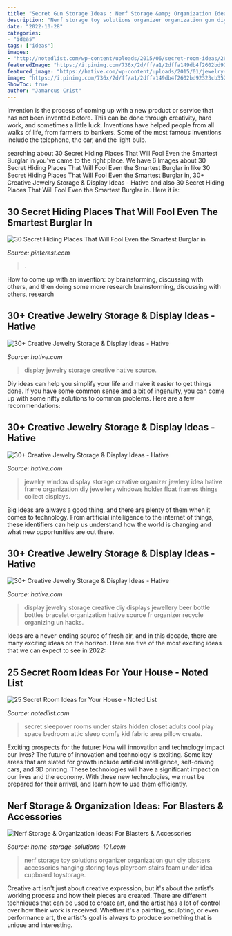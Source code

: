 ```yaml
---
title: "Secret Gun Storage Ideas : Nerf Storage &amp; Organization Ideas: For Blasters &amp; Accessories"
description: "Nerf storage toy solutions organizer organization gun diy blasters accessories hanging storing toys playroom stairs foam under idea cupboard toystorage"
date: "2022-10-28"
categories:
- "ideas"
tags: ["ideas"]
images:
- "http://notedlist.com/wp-content/uploads/2015/06/secret-room-ideas/26-secret-room-ideas.jpg"
featuredImage: "https://i.pinimg.com/736x/2d/ff/a1/2dffa149db4f2602bd92323cb352b3e4.jpg"
featured_image: "https://hative.com/wp-content/uploads/2015/01/jewelry-storage-display-ideas/28-jewelry-storage-display-ideas.jpg"
image: "https://i.pinimg.com/736x/2d/ff/a1/2dffa149db4f2602bd92323cb352b3e4.jpg"
ShowToc: true
author: "Jamarcus Crist"
---
```



Invention is the process of coming up with a new product or service that has not been invented before. This can be done through creativity, hard work, and sometimes a little luck. Inventions have helped people from all walks of life, from farmers to bankers. Some of the most famous inventions include the telephone, the car, and the light bulb.

	

		
searching about 30 Secret Hiding Places That Will Fool Even the Smartest Burglar in you've came to the right place. We have 6 Images about 30 Secret Hiding Places That Will Fool Even the Smartest Burglar in like 30 Secret Hiding Places That Will Fool Even the Smartest Burglar in, 30+ Creative Jewelry Storage &amp; Display Ideas - Hative and also 30 Secret Hiding Places That Will Fool Even the Smartest Burglar in. Here it is:
		
    
## 30 Secret Hiding Places That Will Fool Even The Smartest Burglar In

<img loading=lazy src="https://i.pinimg.com/736x/2d/ff/a1/2dffa149db4f2602bd92323cb352b3e4.jpg" onerror="this.onerror=null;this.src='https://tse4.mm.bing.net/th?id=OIP.vnABCv7tPfn2stkv9W9YYAHaLH&amp;pid=15.1';" alt="30 Secret Hiding Places That Will Fool Even the Smartest Burglar in">

_Source: pinterest.com_

>. 

	

How to come up with an invention: by brainstorming, discussing with others, and then doing some more research
brainstorming, discussing with others, research

    
## 30+ Creative Jewelry Storage &amp; Display Ideas - Hative

<img loading=lazy src="https://hative.com/wp-content/uploads/2015/01/jewelry-storage-display-ideas/22-jewelry-storage-display-ideas.jpg" onerror="this.onerror=null;this.src='https://tse2.mm.bing.net/th?id=OIP.QTYojMsHxAUaXdXwJ7jSrwHaLK&amp;pid=15.1';" alt="30+ Creative Jewelry Storage &amp; Display Ideas - Hative">

_Source: hative.com_

>display jewelry storage creative hative source. 

	

Diy ideas can help you simplify your life and make it easier to get things done. If you have some common sense and a bit of ingenuity, you can come up with some nifty solutions to common problems. Here are a few recommendations: 

    
## 30+ Creative Jewelry Storage &amp; Display Ideas - Hative

<img loading=lazy src="http://hative.com/wp-content/uploads/2015/01/jewelry-storage-display-ideas/7-old-window-jewlery-organizer.jpg" onerror="this.onerror=null;this.src='https://tse4.mm.bing.net/th?id=OIP.xKrukaXhNGuixr3g9MZL6wHaLy&amp;pid=15.1';" alt="30+ Creative Jewelry Storage &amp; Display Ideas - Hative">

_Source: hative.com_

>jewelry window display storage creative organizer jewlery idea hative frame organization diy jewellery windows holder float frames things collect displays. 

	

Big Ideas are always a good thing, and there are plenty of them when it comes to technology. From artificial intelligence to the internet of things, these identifiers can help us understand how the world is changing and what new opportunities are out there.

    
## 30+ Creative Jewelry Storage &amp; Display Ideas - Hative

<img loading=lazy src="https://hative.com/wp-content/uploads/2015/01/jewelry-storage-display-ideas/28-jewelry-storage-display-ideas.jpg" onerror="this.onerror=null;this.src='https://tse3.mm.bing.net/th?id=OIP.RVXjMP1y0aqC3KumicXsawHaJG&amp;pid=15.1';" alt="30+ Creative Jewelry Storage &amp; Display Ideas - Hative">

_Source: hative.com_

>display jewelry storage creative diy displays jewellery beer bottle bottles bracelet organization hative source fr organizer recycle organizing un hacks. 

	

Ideas are a never-ending source of fresh air, and in this decade, there are many exciting ideas on the horizon. Here are five of the most exciting ideas that we can expect to see in 2022: 

    
## 25 Secret Room Ideas For Your House - Noted List

<img loading=lazy src="http://notedlist.com/wp-content/uploads/2015/06/secret-room-ideas/26-secret-room-ideas.jpg" onerror="this.onerror=null;this.src='https://tse4.mm.bing.net/th?id=OIP.7W0ZgN03vePbTrxsK1AeZQHaLG&amp;pid=15.1';" alt="25 Secret Room Ideas for Your House - Noted List">

_Source: notedlist.com_

>secret sleepover rooms under stairs hidden closet adults cool play space bedroom attic sleep comfy kid fabric area pillow create. 

	

Exciting prospects for the future: How will innovation and technology impact our lives?
The future of innovation and technology is exciting. Some key areas that are slated for growth include artificial intelligence, self-driving cars, and 3D printing. These technologies will have a significant impact on our lives and the economy. With these new technologies, we must be prepared for their arrival, and learn how to use them efficiently.

    
## Nerf Storage &amp; Organization Ideas: For Blasters &amp; Accessories

<img loading=lazy src="https://www.home-storage-solutions-101.com/image-files/nerf-storage-chad.jpg" onerror="this.onerror=null;this.src='https://tse4.mm.bing.net/th?id=OIP.rQUxil7XwgWZ6u2PBlKVtQHaQS&amp;pid=15.1';" alt="Nerf Storage &amp; Organization Ideas: For Blasters &amp; Accessories">

_Source: home-storage-solutions-101.com_

>nerf storage toy solutions organizer organization gun diy blasters accessories hanging storing toys playroom stairs foam under idea cupboard toystorage. 

	

Creative art isn't just about creative expression, but it's about the artist's working process and how their pieces are created. There are different techniques that can be used to create art, and the artist has a lot of control over how their work is received. Whether it's a painting, sculpting, or even performance art, the artist's goal is always to produce something that is unique and interesting.

